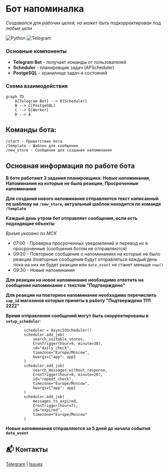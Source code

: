 # Бот напоминалка
*Создавался для рабочих целей, но может быть подкорректирован под любые цели*

![Python](https://img.shields.io/badge/Python-3.11-yellow.svg)
![Telegram](https://img.shields.io/badge/python-telegram-bot-22.1-blue.svg)

### Основные компоненты
- **Telegram Bot** - получает команды от пользователей
- **Scheduler** - планировщик задач (APScheduler)
- **PostgeSQL** - хранилище задач и состояний

### Схема взаимодействия
```mermaid
graph TD
    A[Telegram Bot] --> B[Scheduler]
    B --> C[PostgeSQL]
    C --> D[Worker]
    D --> A
```

## Команды бота:
```
/start - Приветствие бота
/template - Шаблон для сообщения
/new_store - Сообщение для создания напоминания
```
## Основная информация по работе бота
**В боте работают 3 задания планировщика: Новые напоминания, Напоминания на которые не было реакции, Просроченные напоминания**

**Для создания нового напоминания отправляется текст написанный по шаблону на ```/new_store```, актуальный шаблон находится по команде ```/template```**

**Каждый день утром бот отправляет сообщения, если есть подходящие объекты**

*Время указано по МСК*

* 07:00 - Проверка просроченных уведомлений и перевод их в просроченные (сообщения ботом не отправляются)
* 09:20 - Повторное сообщение о напоминаниях на которые не было реакции (повторные сообщения будут отправляться каждый день пока на них не будет реакции или ```date_event``` не станет меньше ```now()```
* 09:30 - Новые напоминания

**Для реакции на новое напоминание необходимо ответить на сообщение напоминание с текстом "Подтверждено"**

**Для реакции на повторное напоминание необходимо перечислить ```sap_id``` магазинов которые приняты в работу "Подтверждено 1111 2222"**

**Время отправления сообщений могут быть скорректированы в ```setup_scheduler```**:
```
        scheduler = AsyncIOScheduler()
        scheduler.add_job(
            search_suitable_stores,
            CronTrigger(hour=9, minute=30),
            id="daily_check",
            timezone="Europe/Moscow",
            kwargs={"app": app}
        )
        scheduler.add_job(
            search_messages_without_response,
            CronTrigger(hour=9, minute=20),
            id="repeat_check",
            timezone="Europe/Moscow",
            kwargs={"app": app}
        )
        scheduler.add_job(
            messages_to_expired,
            CronTrigger(hour=7),
            id="expired",
            timezone="Europe/Moscow"
        )
```

**Новые напоминания отправляются за 5 дней до начала события ```date_event```**


## 📬 Контакты
[Telegram](https://t.me/Kalmar4uk) | [Issues](https://github.com/Kalmar4uk/bot_scheduler/issues)
